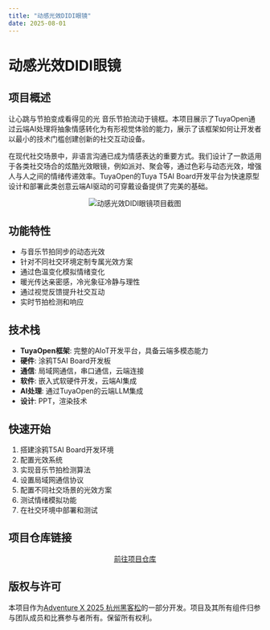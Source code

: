 ```yaml
---
title: "动感光效DIDI眼镜"
date: 2025-08-01
---
```


<BackToProjects />

# 动感光效DIDI眼镜

## 项目概述

让心跳与节拍变成看得见的光 音乐节拍流动于镜框。本项目展示了TuyaOpen通过云端AI处理将抽象情感转化为有形视觉体验的能力，展示了该框架如何让开发者以最小的技术门槛创建创新的社交互动设备。

在现代社交场景中，非语言沟通已成为情感表达的重要方式。我们设计了一款适用于各类社交场合的炫酷光效眼镜，例如派对、聚会等，通过色彩与动态光效，增强人与人之间的情绪传递效率。TuyaOpen的Tuya T5AI Board开发平台为快速原型设计和部署此类创意云端AI驱动的可穿戴设备提供了完美的基础。

<p align="center">
  <img
    src="https://images.tuyacn.com/fe-static/docs/img/303c2850-621d-4c50-84c2-b964e8c83d0f.jpg"
    alt="动感光效DIDI眼镜项目截图"
    style={{
      width: "80%",
      borderRadius: "12px",
      boxShadow: "0 2px 16px rgba(0,0,0,0.08)"
    }}
  />
</p>

## 功能特性

- 与音乐节拍同步的动态光效
- 针对不同社交环境定制专属光效方案
- 通过色温变化模拟情绪变化
- 暖光传达亲密感，冷光象征冷静与理性
- 通过视觉反馈提升社交互动
- 实时节拍检测和响应

## 技术栈

- **TuyaOpen框架**: 完整的AIoT开发平台，具备云端多模态能力
- **硬件**: 涂鸦T5AI Board开发板
- **通信**: 局域网通信，串口通信，云端连接
- **软件**: 嵌入式软硬件开发，云端AI集成
- **AI处理**: 通过TuyaOpen的云端LLM集成
- **设计**: PPT，渲染技术

## 快速开始

1. 搭建涂鸦T5AI Board开发环境
2. 配置光效系统
3. 实现音乐节拍检测算法
4. 设置局域网通信协议
5. 配置不同社交场景的光效方案
6. 测试情绪模拟功能
7. 在社交环境中部署和测试

## 项目仓库链接

<p align="center">
  <a
    href="https://github.com/CareTheDeaf/DIDIEYEGLASSES"
    target="_blank"
    className="button button--primary"
    style={{
      fontSize: "1.15rem",
      padding: "14px 2.5em",
      borderRadius: "16px",
      background: "linear-gradient(90deg, #4f8cff 0%, #38b2ac 100%)",
      color: "#fff",
      boxShadow: "0 4px 24px rgba(79,140,255,0.18), 0 1.5px 6px rgba(56,178,172,0.10)",
      border: "none",
      fontWeight: "bold",
      letterSpacing: "0.04em",
      transition: "transform 0.15s, box-shadow 0.15s",
      display: "inline-block"
    }}
  >
    前往项目仓库
  </a>
</p>

## 版权与许可

本项目作为[Adventure X 2025 杭州黑客松](https://adventure-x.org/zh)的一部分开发。项目及其所有组件归参与团队成员和比赛参与者所有。保留所有权利。
